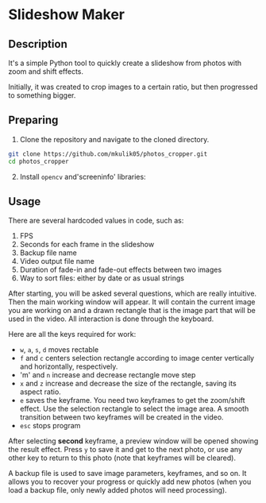# Slideshow Maker
## Description
It's a simple Python tool to quickly create a slideshow from photos with zoom and shift effects.

Initially, it was created to crop images to a certain ratio, but then progressed to something bigger.

## Preparing

1. Clone the repository and navigate to the cloned directory.
```bash
git clone https://github.com/mkulik05/photos_cropper.git
cd photos_cropper
```
2. Install `opencv` and'screeninfo' libraries:

## Usage

There are several hardcoded values in code, such as:
1. FPS
2. Seconds for each frame in the slideshow
3. Backup file name
4. Video output file name
5. Duration of fade-in and fade-out effects between two images
6. Way to sort files: either by date or as usual strings

After starting, you will be asked several questions, which are really intuitive. Then the main working window will appear. It will contain the current image you are working on and a drawn rectangle that is the image part that will be used in the video. All interaction is done through the keyboard.

Here are all the keys required for work:
- `w`, `a`, `s`, `d` moves rectable
- `f` and `c` centers selection rectangle according to image center vertically and horizontally, respectively.
- 'm' and `n` increase and decrease rectangle move step
- `x` and `z` increase and decrease the size of the rectangle, saving its aspect ratio.
- `e` saves the keyframe. You need two keyframes to get the zoom/shift effect. Use the selection rectangle to select the image area. A smooth transition between two keyframes will be created in the video.
- `esc` stops program

After selecting __second__ keyframe, a preview window will be opened showing the result effect. Press `y` to save it and get to the next photo, or use any other key to return to this photo (note that keyframes will be cleared).

A backup file is used to save image parameters, keyframes, and so on. It allows you to recover your progress or quickly add new photos (when you load a backup file, only newly added photos will need processing).